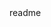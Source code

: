   <snippet>
  <content><![CDATA[
      # BizagiTest
      Prueba de admisión para la empresa Bizagi.
      ## Funcionalidades
        -Aloja actividades locales del proceso de vacaciones. 
        -Descarga actividades de servidor. 
        -Permite aceptar una actividad, al seleccionarla.
        -Permite rechazar una actividad, al seleccionarla.
      ## Instalación y Ejecución
      En primera instancia se debe desacargar el zip del proyecto al escritorio del equipo. Segundo se abre el archivo                   BizagiTest.xcodeproj. Para finalizar se complica y se corre la aplicación normalmente desde Xcode.   
]]>
</content>
<tabTrigger>readme</tabTrigger>
</snippet>
